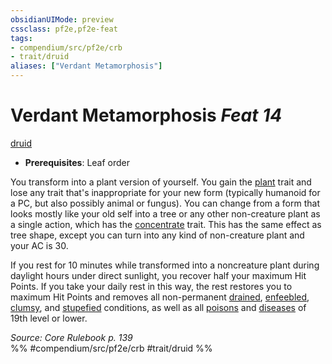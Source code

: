 ```yaml
---
obsidianUIMode: preview
cssclass: pf2e,pf2e-feat
tags:
- compendium/src/pf2e/crb
- trait/druid
aliases: ["Verdant Metamorphosis"]
---
```

# Verdant Metamorphosis  *Feat 14*  
[druid](../../rules/traits/druid.md)  

- **Prerequisites**: Leaf order

You transform into a plant version of yourself. You gain the [plant](../../rules/traits/plant.md) trait and lose any trait that's inappropriate for your new form (typically humanoid for a PC, but also possibly animal or fungus). You can change from a form that looks mostly like your old self into a tree or any other non-creature plant as a single action, which has the [concentrate](../../rules/traits/concentrate.md) trait. This has the same effect as tree shape, except you can turn into any kind of non-creature plant and your AC is 30.

If you rest for 10 minutes while transformed into a noncreature plant during daylight hours under direct sunlight, you recover half your maximum Hit Points. If you take your daily rest in this way, the rest restores you to maximum Hit Points and removes all non-permanent [drained](../../rules/conditions.md#Drained), [enfeebled](../../rules/conditions.md#Enfeebled), [clumsy](../../rules/conditions.md#Clumsy), and [stupefied](../../rules/conditions.md#Stupefied) conditions, as well as all [poisons](../../rules/traits/poison.md) and [diseases](../../rules/traits/disease.md) of 19th level or lower.

*Source: Core Rulebook p. 139*  
%% #compendium/src/pf2e/crb #trait/druid %%
